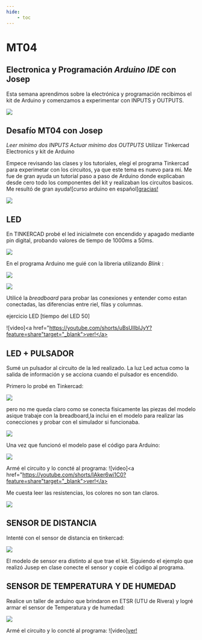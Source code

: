 ```yaml
---
hide:
    - toc
---
```


# MT04
## Electronica y Programación *Arduino IDE* con Josep

Esta semana aprendimos sobre la electrónica y programación recibimos el kit de Arduino y comenzamos a experimentar con INPUTS y OUTPUTS.

![](../images/MT04/peques.JPG)

## Desafío MT04 con Josep
*Leer mínimo dos INPUTS*
*Actuar mínimo dos OUTPUTS*
Utilizar Tinkercad Electronics y kit de Arduino

Empece revisando las clases y los tutoriales, elegí el programa Tinkercad para experimetar con los circuitos, ya que este tema es nuevo para mi. 
Me fue de gran ayuda un tutorial paso a paso de Arduino donde explicaban desde cero todo los componentes del kit y realizaban los circuitos basicos. 
Me resultó de gran ayuda![curso arduino en español]<a href="https://www.youtube.com/watch?v=gx5yFvVDUsY&list=PLyLh25DppBIe40j3VBAslnVfs4Pz-B3ZB" target="_blank">gracias!</a>


![](../images/MT04/esquema.JPG)

## LED
En TINKERCAD probé el led inicialmete con encendido y apagado mediante pin digital, probando valores de tiempo de 1000ms a 50ms. 

![](../images/MT04/1.JPG)

En el programa Arduino me guié con la libreria utilizando *Blink* :

![](../images/MT04/1programaa.JPG)

![](../images/MT04/1arduino.JPG)

Utilicé la *breadboard* para probar las conexiones y entender como estan conectadas, las diferencias entre riel, filas y columnas. 

ejercicio LED [tiempo del LED 50]
    
   ![video]<a href="https://youtube.com/shorts/uBsUlIbIJyY?feature=share"target="_blank">ver!</a>

## LED + PULSADOR
Sumé un pulsador al circuito de la led realizado. 
La luz Led actua como la salida de información y se acciona cuando el pulsador es encendido.

Primero lo probé en Tinkercad:

![](../images/MT04/1A.JPG)

pero no me queda claro como se conecta fisicamente las piezas del modelo asique trabaje con la breadboard,la inclui en el modelo para realizar las conecciones y probar con el simulador si funcionaba.

![](../images/MT04/1b.JPG)

Una vez que funcionó el modelo pase el código para Arduino:

![](../images/MT04/2codigo.JPG)

Armé el circuito y lo concté al programa:
![video]<a href="https://youtube.com/shorts/IAker6wi1C0?feature=share"target="_blank">ver!</a> 

Me cuesta leer las resistencias, los colores no son tan claros. 

![](../images/MT04/lectura%20de%20resistencia.JPG)

## SENSOR DE DISTANCIA

Intenté con el sensor de distancia en tinkercad:

 ![](../images/MT04/sensor%20de%20distancia.JPG)

 El modelo de sensor era distinto al que trae el kit. Siguiendo el ejemplo que realizó Jusep en clase conecte el sensor y copie el código al programa.



## **SENSOR DE TEMPERATURA Y DE HUMEDAD**

Realice un taller de arduino que brindaron en ETSR (UTU de Rivera) y logré armar el sensor de Temperatura y de humedad:

 ![](../images/MT04/STH.JPG)

Armé el circuito y lo concté al programa:
![video]<a href=https://youtu.be/j7gtrSMCDoQ feature=share target="_blank">ver!</a> 